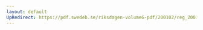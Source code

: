 ```yaml
---
layout: default
UpRedirect: https://pdf.swedeb.se/riksdagen-volumeG-pdf/200102/reg_200102/reg_200102_0118.pdf
---
```

